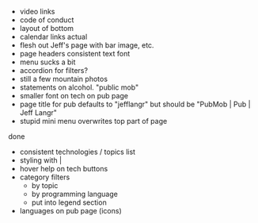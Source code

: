 - video links
- code of conduct
- layout of bottom
- calendar links actual
- flesh out Jeff's page with bar image, etc.
- page headers consistent text font
- menu sucks a bit
- accordion for filters?
- still a few mountain photos
- statements on alcohol. "public mob"
- smaller font on tech on pub page
- page title for pub defaults to "jefflangr" but should be "PubMob | Pub | Jeff Langr"
- stupid mini menu overwrites top part of page

done

- consistent technologies / topics list
- styling with |
- hover help on tech buttons
- category filters
    - by topic
    - by programming language
    - put into legend section
- languages on pub page (icons)
